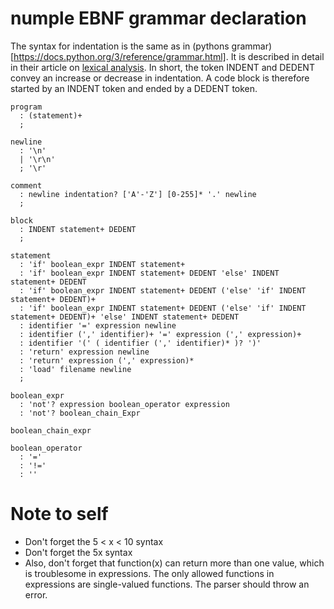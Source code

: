 # numple EBNF grammar declaration
The syntax for indentation is the same as in (pythons grammar)[https://docs.python.org/3/reference/grammar.html]. It is described in detail in their article on [lexical analysis](https://docs.python.org/3.3/reference/lexical_analysis.html#indentation). In short, the token INDENT and DEDENT convey an increase or decrease in indentation. A code block is therefore started by an INDENT token and ended by a DEDENT token.

```
program
  : (statement)+
  ;

newline
  : '\n'
  | '\r\n'
  ; '\r'

comment
  : newline indentation? ['A'-'Z'] [0-255]* '.' newline
  ;

block
  : INDENT statement+ DEDENT
  ;

statement
  : 'if' boolean_expr INDENT statement+
  : 'if' boolean_expr INDENT statement+ DEDENT 'else' INDENT statement+ DEDENT
  : 'if' boolean_expr INDENT statement+ DEDENT ('else' 'if' INDENT statement+ DEDENT)+
  : 'if' boolean_expr INDENT statement+ DEDENT ('else' 'if' INDENT statement+ DEDENT)+ 'else' INDENT statement+ DEDENT
  : identifier '=' expression newline
  : identifier (',' identifier)+ '=' expression (',' expression)+
  : identifier '(' ( identifier (',' identifier)* )? ')'
  : 'return' expression newline
  : 'return' expression (',' expression)*
  : 'load' filename newline
  ;

boolean_expr
  : 'not'? expression boolean_operator expression
  : 'not'? boolean_chain_Expr

boolean_chain_expr

boolean_operator
  : '='
  : '!='
  : ''
```
# Note to self
- Don't forget the 5 < x < 10 syntax
- Don't forget the 5x syntax
- Also, don't forget that function(x) can return more than one value, which is troublesome in expressions. The only allowed functions in expressions are single-valued functions. The parser should throw an error.
